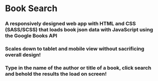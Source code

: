 # Book Search

### A responsively designed web app with HTML and CSS (SASS/SCSS) that loads book json data with JavaScript using the Google Books API

### Scales down to tablet and mobile view without sacrificing overall design!

### Type in the name of the author or title of a book, click search and behold the results the load on screen!
